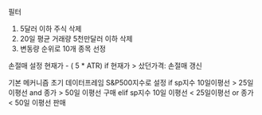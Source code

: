 필터
1. 5달러 이하 주식 삭제
2. 20일 평균 거래량 5천만달러 이하 삭제
3. 변동량 순위로 10개 종목 선정

손절매 설정
현재가 - ( 5 * ATR)
if 현재가 > 샀던가격:
  손절매 갱신
 
 기본 메커니즘
 초기 데이터프레임 S&P500지수로 설정
 if sp지수 10일이평선 > 25일이평선 and 종가 > 50일 이평선
  구매
 elif sp지수 10일 이평선 < 25일이평선 or 종가 < 50일 이평선
  판매
 
